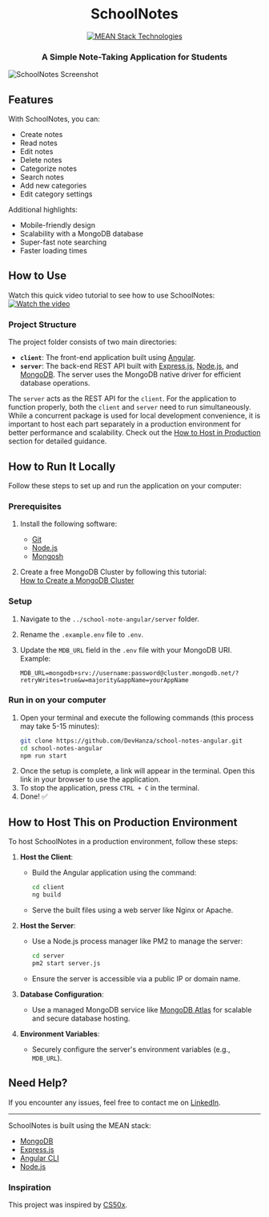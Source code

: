 <h1 align=center>SchoolNotes</h1>
<p align="center">
  <a href="https://hansana.is-a.dev">
    <img src="https://skillicons.dev/icons?i=mongodb,express,angular,nodejs" alt="MEAN Stack Technologies" />
  </a>
</p>

<h3 align="center">A Simple Note-Taking Application for Students</h3>

![SchoolNotes Screenshot](https://github.com/user-attachments/assets/466fca57-3a58-41c4-b645-ba91f6a5b81f)

## Features

With SchoolNotes, you can:
- Create notes
- Read notes
- Edit notes
- Delete notes
- Categorize notes
- Search notes
- Add new categories
- Edit category settings

Additional highlights:
- Mobile-friendly design
- Scalability with a MongoDB database
- Super-fast note searching
- Faster loading times

## How to Use

Watch this quick video tutorial to see how to use SchoolNotes:
[![Watch the video](https://img.youtube.com/rSMf6H6LJ7o/placeholder/hqdefault.jpg)](https://youtu.be/rSMf6H6LJ7o)

### Project Structure

The project folder consists of two main directories:

- **`client`**: The front-end application built using [Angular](https://angular.dev/).
- **`server`**: The back-end REST API built with [Express.js](https://expressjs.com/), [Node.js](https://nodejs.org/en), and [MongoDB](https://mongodb.com/). The server uses the MongoDB native driver for efficient database operations.

The `server` acts as the REST API for the `client`. For the application to function properly, both the `client` and `server` need to run simultaneously. While a concurrent package is used for local development convenience, it is important to host each part separately in a production environment for better performance and scalability. Check out the [How to Host in Production](#how-to-host-this-on-production-environment) section for detailed guidance.

## How to Run It Locally

Follow these steps to set up and run the application on your computer:

### Prerequisites

1. Install the following software:
   - [Git](https://git-scm.com/downloads)
   - [Node.js](https://nodejs.org/en)
   - [Mongosh](https://www.mongodb.com/try/download/shell)

2. Create a free MongoDB Cluster by following this tutorial:  
   [How to Create a MongoDB Cluster](https://youtu.be/VkXvVOb99g0)

### Setup

1. Navigate to the `../school-note-angular/server` folder.
2. Rename the `.example.env` file to `.env`.
3. Update the `MDB_URL` field in the `.env` file with your MongoDB URI. Example:

   ```env
   MDB_URL=mongodb+srv://username:password@cluster.mongodb.net/?retryWrites=true&w=majority&appName=yourAppName
   ```

### Run in on your computer

1. Open your terminal and execute the following commands (this process may take 5-15 minutes):
   ```bash
   git clone https://github.com/DevHanza/school-notes-angular.git
   cd school-notes-angular
   npm run start
   ```
2. Once the setup is complete, a link will appear in the terminal. Open this link in your browser to use the application.
3. To stop the application, press `CTRL + C` in the terminal.
4. Done! ✅

## How to Host This on Production Environment

To host SchoolNotes in a production environment, follow these steps:

1. **Host the Client**:
   - Build the Angular application using the command:
     ```bash
     cd client
     ng build
     ```
   - Serve the built files using a web server like Nginx or Apache.

2. **Host the Server**:
   - Use a Node.js process manager like PM2 to manage the server:
     ```bash
     cd server
     pm2 start server.js
     ```
   - Ensure the server is accessible via a public IP or domain name.

3. **Database Configuration**:
   - Use a managed MongoDB service like [MongoDB Atlas](https://www.mongodb.com/products/platform/atlas-database) for scalable and secure database hosting.

4. **Environment Variables**:
   - Securely configure the server's environment variables (e.g., `MDB_URL`).


## Need Help?

If you encounter any issues, feel free to contact me on [LinkedIn](https://www.linkedin.com/in/devhanza/).

---

SchoolNotes is built using the MEAN stack:
- [MongoDB](https://www.mongodb.com)
- [Express.js](https://expressjs.com)
- [Angular CLI](https://github.com/angular/angular-cli)
- [Node.js](https://nodejs.org)

### Inspiration
This project was inspired by [CS50x](https://cs50.harvard.edu/x/2024/).
